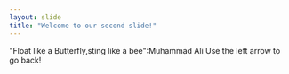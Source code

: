 ```yaml
---
layout: slide
title: "Welcome to our second slide!"
---
```

"Float like a Butterfly,sting like a bee":Muhammad Ali
Use the left arrow to go back!
